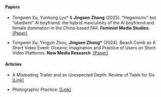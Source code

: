 #### Papers

- Tongwen Xu, Yunhong Lyu* & <strong>Jingsen Zhong</strong> (2025). “Hegemonic” but “obedient” AI boyfriend: the hybrid masculinity of the AI boyfriend and female domination in the China-based FAII. <strong>Feminist Media Studies</strong>. [[Paper]](https://www.tandfonline.com/doi/abs/10.1080/14680777.2025.2478386)

- Tongwen Xu, Yingyin Zhou, <strong>Jingsen Zhong*</strong> (2024). Beach Comb as A Short Video Event: Oceanic Imagination and Practice of Users on Short Video Platforms. <strong>New Media Research</strong>. [[Paper]](https://kns.cnki.net/kcms2/article/abstract?v=9ZlGolWNudK9U4-FxG3Ug-_9eqnxR7YbiNJViEF2LRkowhXgTA6ht0e3J3rFTKId26MLlqmInK_6FsxQr1tJ3n1i0PtMnmj5Xl932N0LTZ3Tbvy4a06Tw-Lt12urT7IwuOXkcRLi686e1-cUkrhsy2fG8URomofTQTJh1AafV7_EjC7l_--atg==&uniplatform=NZKPT&language=CHS)

#### Articles

- A Misleading Trailer and an Unexpected Depth: Review of Table for Six. [[Link]](https://mp.weixin.qq.com/s/PgCqgwjTfKQkqqcHVFW7qA)

- Photographic Practice. [[Link]](https://mp.weixin.qq.com/s/_2bDvKhtM69hUJARfQsUsw)

